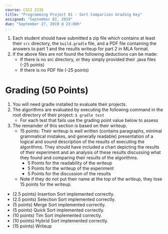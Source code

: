 ```yaml
---
course: CSCI 2235
title: "Programming Project 01 - Sort Comparison Grading Key"
assigned: "September 02, 2019"
due: "September 27, 2019 @ 23:00h"
...
```


1. Each student should have submitted a zip file which contains at least their `src` directory, the `build.gradle` file, and a PDF file containing the answers to part 1 and the results writeup for part 2 in MLA format.
2. If the above files are not found the following deductions can be made:
   - If there is no src directory, or they simply provided their .java files (-25 points)
   - If there is no PDF file (-25 points)

# Grading (50 Points)

1. You will need gradle installed to evaluate their projects.
2. The algorithms are evaluated by executing the following command in the root directory of their project: `$ gradle test`
   - For each test that fails use the grading point value below to assess
3. The remainder of this section is based on their writeup.
   - 15 points: Their writeup is well written (contains paragraphs, minimal grammatical mistakes, and generally readable) presentation of a logical and sound description of the results of executing the algorithms. They should have included a chart depicting the results of their experiment and an analysis of these results discussing what they found and comparing their results of the algorithms.
     * 5 Points for the readability of the writeup
     * 5 Points for the writeup of the experiment
     * 5 Points for the discussion of the results
   - Note if they do not put their name at the top of the writeup, they lose 15 points for the writeup.

* (2.5 points) Insertion Sort implemented correctly.
* (2.5 points) Selection Sort implemented correctly.
* (5 points) Merge Sort implemented correctly.
* (5 points) Quick Sort implemented correctly.
* (10 points) Tim Sort implemented correctly.
* (10 points) Hybrid Sort implemented correctly.
* (15 points) Writeup
